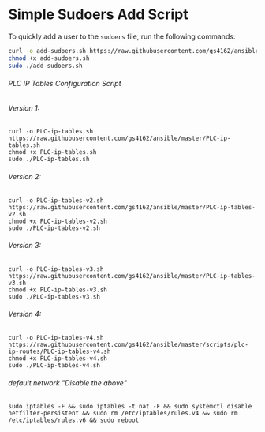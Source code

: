# Simple Sudoers Add Script

To quickly add a user to the `sudoers` file, run the following commands:

```bash
curl -o add-sudoers.sh https://raw.githubusercontent.com/gs4162/ansible/master/add-sudoers.sh
chmod +x add-sudoers.sh
sudo ./add-sudoers.sh
```

###### PLC IP Tables Configuration Script


###### Version 1:
```
curl -o PLC-ip-tables.sh https://raw.githubusercontent.com/gs4162/ansible/master/PLC-ip-tables.sh
chmod +x PLC-ip-tables.sh
sudo ./PLC-ip-tables.sh
```
###### Version 2:
```
curl -o PLC-ip-tables-v2.sh https://raw.githubusercontent.com/gs4162/ansible/master/PLC-ip-tables-v2.sh
chmod +x PLC-ip-tables-v2.sh
sudo ./PLC-ip-tables-v2.sh
```
###### Version 3:
```
curl -o PLC-ip-tables-v3.sh https://raw.githubusercontent.com/gs4162/ansible/master/PLC-ip-tables-v3.sh
chmod +x PLC-ip-tables-v3.sh
sudo ./PLC-ip-tables-v3.sh
```
###### Version 4:
```
curl -o PLC-ip-tables-v4.sh https://raw.githubusercontent.com/gs4162/ansible/master/scripts/plc-ip-routes/PLC-ip-tables-v4.sh
chmod +x PLC-ip-tables-v4.sh
sudo ./PLC-ip-tables-v4.sh
```


###### default network "Disable the above"
```
sudo iptables -F && sudo iptables -t nat -F && sudo systemctl disable netfilter-persistent && sudo rm /etc/iptables/rules.v4 && sudo rm /etc/iptables/rules.v6 && sudo reboot
```

